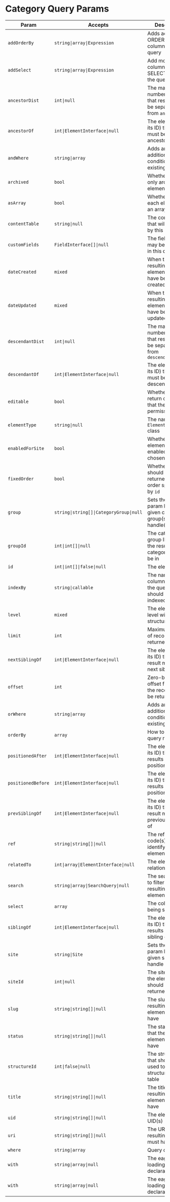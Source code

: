 Category Query Params
=====================

Param              | Accepts                                 | Description
------------------ | --------------------------------------- | ---------------------------------------------------------------------------------
`addOrderBy`       | `string\|array\|Expression`             | Adds additional ORDER BY columns to the query
`addSelect`        | `string\|array\|Expression`             | Add more columns to the SELECT part of the query
`ancestorDist`     | `int\|null`                             | The maximum number of levels that results may be separated from `ancestorOf`
`ancestorOf`       | `int\|ElementInterface\|null`           | The element (or its ID) that results must be an ancestor of
`andWhere`         | `string\|array`                         | Adds an additional WHERE condition to the existing one
`archived`         | `bool`                                  | Whether to return only archived elements
`asArray`          | `bool`                                  | Whether to return each element as an array
`contentTable`     | `string\|null`                          | The content table that will be joined by this query
`customFields`     | `FieldInterface[]\|null`                | The fields that may be involved in this query
`dateCreated`      | `mixed`                                 | When the resulting elements must have been created
`dateUpdated`      | `mixed`                                 | When the resulting elements must have been last updated
`descendantDist`   | `int\|null`                             | The maximum number of levels that results may be separated from `descendantOf`
`descendantOf`     | `int\|ElementInterface\|null`           | The element (or its ID) that results must be a descendant of
`editable`         | `bool`                                  | Whether to only return categories that the user has permission to edit
`elementType`      | `string\|null`                          | The name of the `ElementInterface` class
`enabledForSite`   | `bool`                                  | Whether the elements must be enabled for the chosen site
`fixedOrder`       | `bool`                                  | Whether results should be returned in the order specified by `id`
`group`            | `string\|string[]\|CategoryGroup\|null` | Sets the `groupId` param based on a given category group(s)’s handle(s)
`groupId`          | `int\|int[]\|null`                      | The category group ID(s) that the resulting categories must be in
`id`               | `int\|int[]\|false\|null`               | The element ID(s)
`indexBy`          | `string\|callable`                      | The name of the column by which the query results should be indexed by
`level`            | `mixed`                                 | The element’s level within the structure
`limit`            | `int`                                   | Maximum number of records to be returned
`nextSiblingOf`    | `int\|ElementInterface\|null`           | The element (or its ID) that the result must be the next sibling of
`offset`           | `int`                                   | Zero-based offset from where the records are to be returned
`orWhere`          | `string\|array`                         | Adds an additional WHERE condition to the existing one
`orderBy`          | `array`                                 | How to sort the query results
`positionedAfter`  | `int\|ElementInterface\|null`           | The element (or its ID) that the results must be positioned after
`positionedBefore` | `int\|ElementInterface\|null`           | The element (or its ID) that the results must be positioned before
`prevSiblingOf`    | `int\|ElementInterface\|null`           | The element (or its ID) that the result must be the previous sibling of
`ref`              | `string\|string[]\|null`                | The reference code(s) used to identify the element(s)
`relatedTo`        | `int\|array\|ElementInterface\|null`    | The element relation criteria
`search`           | `string\|array\|SearchQuery\|null`      | The search term to filter the resulting elements by
`select`           | `array`                                 | The columns being selected
`siblingOf`        | `int\|ElementInterface\|null`           | The element (or its ID) that the results must be a sibling of
`site`             | `string\|Site`                          | Sets the `siteId` param based on a given site(s)’s handle
`siteId`           | `int\|null`                             | The site ID that the elements should be returned in
`slug`             | `string\|string[]\|null`                | The slug that resulting elements must have
`status`           | `string\|string[]\|null`                | The status(es) that the resulting elements must have
`structureId`      | `int\|false\|null`                      | The structure ID that should be used to join in the structureelements table
`title`            | `string\|string[]\|null`                | The title that resulting elements must have
`uid`              | `string\|string[]\|null`                | The element UID(s)
`uri`              | `string\|string[]\|null`                | The URI that the resulting element must have
`where`            | `string\|array`                         | Query condition
`with`             | `string\|array\|null`                   | The eager-loading declaration
`with`             | `string\|array\|null`                   | The eager-loading declaration
